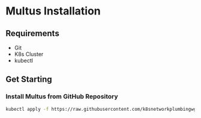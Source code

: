 # Multus Installation

## Requirements

- Git
- K8s Cluster
- kubectl

## Get Starting

### Install Multus from GitHub Repository

```sh
kubectl apply -f https://raw.githubusercontent.com/k8snetworkplumbingwg/multus-cni/master/deployments/multus-daemonset.yml
```
